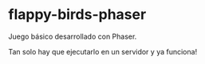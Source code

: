 # flappy-birds-phaser

Juego básico desarrollado con Phaser.

Tan solo hay que ejecutarlo en un servidor y ya funciona!
